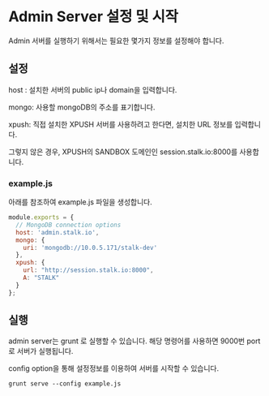 Admin Server 설정 및 시작
======================

Admin 서버를 실행하기 위해서는 필요한 몇가지 정보를 설정해야 합니다.

## 설정

host : 설치한 서버의 public ip나 domain을 입력합니다.

mongo: 사용할 mongoDB의 주소를 표기합니다.

xpush: 직접 설치한 XPUSH 서버를 사용하려고 한다면, 설치한 URL 정보를 입력합니다.

그렇지 않은 경우, XPUSH의 SANDBOX 도메인인 session.stalk.io:8000를 사용합니다.

### example.js

아래를 참조하여 example.js 파일을 생성합니다.

```js
module.exports = {
  // MongoDB connection options
  host: 'admin.stalk.io',
  mongo: {
    uri: 'mongodb://10.0.5.171/stalk-dev'
  },
  xpush: {
    url: "http://session.stalk.io:8000",
    A: "STALK"
  }
};
```

## 실행

admin server는 grunt 로 실행할 수 있습니다. 해당 명령어를 사용하면 9000번 port 로 서버가 실행됩니다.

config option을 통해 설정정보를 이용하여 서버를 시작할 수 있습니다. 

```
grunt serve --config example.js
```